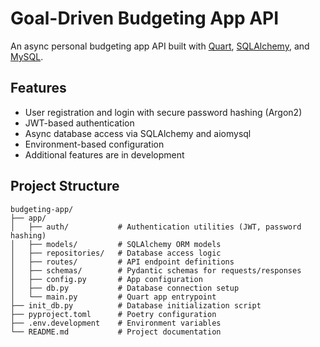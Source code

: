 # Goal-Driven Budgeting App API
An async personal budgeting app API built with [Quart](https://pgjones.gitlab.io/quart/), [SQLAlchemy](https://docs.sqlalchemy.org/en/20/), and [MySQL](https://www.mysql.com/).

## Features

- User registration and login with secure password hashing (Argon2)
- JWT-based authentication
- Async database access via SQLAlchemy and aiomysql
- Environment-based configuration
- Additional features are in development

## Project Structure

```
budgeting-app/
├── app/
│   ├── auth/           # Authentication utilities (JWT, password hashing)
│   ├── models/         # SQLAlchemy ORM models
│   ├── repositories/   # Database access logic
│   ├── routes/         # API endpoint definitions
│   ├── schemas/        # Pydantic schemas for requests/responses
│   ├── config.py       # App configuration
│   ├── db.py           # Database connection setup
│   └── main.py         # Quart app entrypoint
├── init_db.py          # Database initialization script
├── pyproject.toml      # Poetry configuration
├── .env.development    # Environment variables
└── README.md           # Project documentation
```